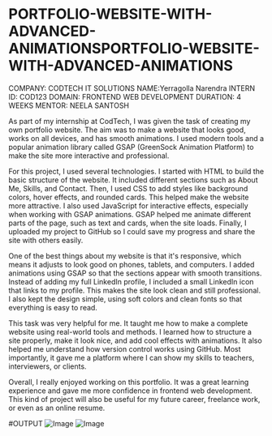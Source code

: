 # PORTFOLIO-WEBSITE-WITH-ADVANCED-ANIMATIONSPORTFOLIO-WEBSITE-WITH-ADVANCED-ANIMATIONS
COMPANY: CODTECH IT SOLUTIONS
NAME:Yerragolla Narendra
INTERN ID: COD123
DOMAIN: FRONTEND WEB DEVELOPMENT
DURATION: 4 WEEKS 
MENTOR: NEELA SANTOSH

As part of my internship at CodTech, I was given the task of creating my own portfolio website. The aim was to make a website that looks good, works on all devices, and has smooth animations. I used modern tools and a popular animation library called GSAP (GreenSock Animation Platform) to make the site more interactive and professional.

For this project, I used several technologies. I started with HTML to build the basic structure of the website. It included different sections such as About Me, Skills, and Contact. Then, I used CSS to add styles like background colors, hover effects, and rounded cards. This helped make the website more attractive. I also used JavaScript for interactive effects, especially when working with GSAP animations. GSAP helped me animate different parts of the page, such as text and cards, when the site loads. Finally, I uploaded my project to GitHub so I could save my progress and share the site with others easily.

One of the best things about my website is that it's responsive, which means it adjusts to look good on phones, tablets, and computers. I added animations using GSAP so that the sections appear with smooth transitions. Instead of adding my full LinkedIn profile, I included a small LinkedIn icon that links to my profile. This makes the site look clean and still professional. I also kept the design simple, using soft colors and clean fonts so that everything is easy to read.

This task was very helpful for me. It taught me how to make a complete website using real-world tools and methods. I learned how to structure a site properly, make it look nice, and add cool effects with animations. It also helped me understand how version control works using GitHub. Most importantly, it gave me a platform where I can show my skills to teachers, interviewers, or clients.

Overall, I really enjoyed working on this portfolio. It was a great learning experience and gave me more confidence in frontend web development. This kind of project will also be useful for my future career, freelance work, or even as an online resume.


#OUTPUT 
![Image](https://github.com/user-attachments/assets/91b4a3b6-277f-45e1-8a78-f9bbd9ff2524)
![Image](https://github.com/user-attachments/assets/46c4814c-86ad-494b-a29d-601e2644a47b)
